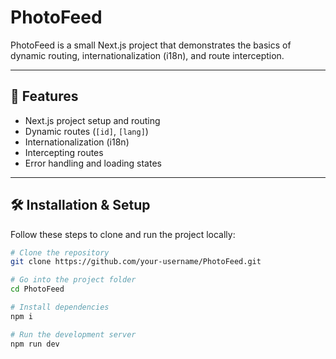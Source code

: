 # PhotoFeed

PhotoFeed is a small Next.js project that demonstrates the basics of dynamic routing, internationalization (i18n), and route interception.

---

## 🚀 Features
- Next.js project setup and routing
- Dynamic routes (`[id]`, `[lang]`)
- Internationalization (i18n)
- Intercepting routes
- Error handling and loading states

---

## 🛠️ Installation & Setup

Follow these steps to clone and run the project locally:

```bash
# Clone the repository
git clone https://github.com/your-username/PhotoFeed.git

# Go into the project folder
cd PhotoFeed

# Install dependencies
npm i

# Run the development server
npm run dev
